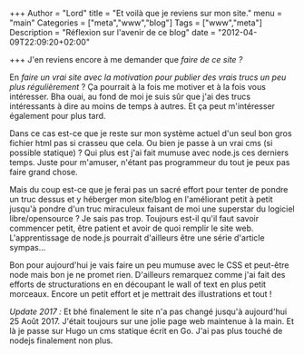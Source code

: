 +++
Author = "Lord"
title = "Et voilà que je reviens sur mon site."
menu = "main"
Categories = ["meta","www","blog"]
Tags = ["www","meta"]
Description = "Réflexion sur l'avenir de ce blog"
date = "2012-04-09T22:09:20+02:00"

+++
J'en reviens encore à me demander que *faire de ce site ?*

En *faire un vrai site avec la motivation pour publier des vrais trucs un peu plus régulièrement* ?
Ça pourrait à la fois me motiver et à la fois vous intéresser.
Bha ouai, au fond de moi je suis sûr que j'ai des trucs intéressants à dire au moins de temps à autres.
Et ça peut m'intéresser également pour plus tard.

Dans ce cas est-ce que je reste sur mon système actuel d'un seul bon gros fichier html pas si crasseu que cela.
Ou bien je passe à un vrai cms (si possible statique) ? Qui plus est j'ai fait mumuse avec node.js ces derniers temps.
Juste pour m'amuser, n'étant pas programmeur du tout je peux pas faire grand chose.

Mais du coup est-ce que je ferai pas un sacré effort pour tenter de pondre un truc dessus et y héberger mon site/blog en l'améliorant petit à petit jusqu'à pondre d'un truc miraculeux faisant de moi une superstar du logiciel libre/opensource ?
Je sais pas trop.
Toujours est-il qu'il faut savoir commencer petit, être patient et avoir de quoi remplir le site web.
L'apprentissage de node.js pourrait d'ailleurs être une série d'article sympas…

Bon pour aujourd'hui je vais faire un peu mumuse avec le CSS et peut-être node mais bon je ne promet rien.
D'ailleurs remarquez comme j'ai fait des efforts de structurations en en découpant le wall of text en plus petit morceaux.
Encore un petit effort et je mettrait des illustrations et tout !

*Update 2017 :*
Et bhé finalement le site n'a pas changé jusqu'à aujourd'hui 25 Août 2017.
J'était toujours sur une jolie page web maintenue à la main.
Et là je passe sur Hugo un cms statique écrit en Go.
J'ai pas plus touché de nodejs finalement non plus.
